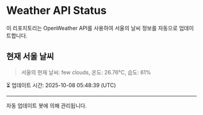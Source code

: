 
# Weather API Status

이 리포지토리는 OpenWeather API를 사용하여 서울의 날씨 정보를 자동으로 업데이트합니다.

## 현재 서울 날씨
> 서울의 현재 날씨: few clouds, 온도: 26.76°C, 습도: 61%

⏳ 업데이트 시간: 2025-10-08 05:48:39 (UTC)

---
자동 업데이트 봇에 의해 관리됩니다.
